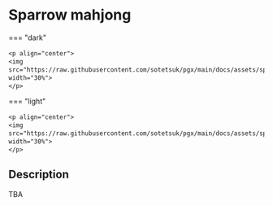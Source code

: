 # Sparrow mahjong

=== "dark" 

    <p align="center">
    <img src="https://raw.githubusercontent.com/sotetsuk/pgx/main/docs/assets/sparrow_mahjong_dark.svg" width="30%">
    </p>

=== "light" 

    <p align="center">
    <img src="https://raw.githubusercontent.com/sotetsuk/pgx/main/docs/assets/sparrow_mahjong_light.svg" width="30%">
    </p>

## Description

TBA